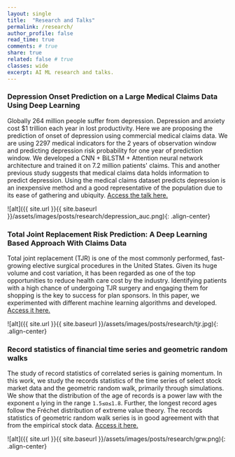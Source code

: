 ```yaml
---
layout: single
title:  "Research and Talks"
permalink: /research/
author_profile: false
read_time: true
comments: # true
share: true
related: false # true
classes: wide
excerpt: AI ML research and talks. 
---
```


### Depression Onset Prediction on a Large Medical Claims Data Using Deep Learning

Globally 264 million people suffer from depression. Depression and anxiety cost $1 trillion each year in lost productivity. Here we are proposing the prediction of onset of depression using commercial medical claims data. We are using 2297 medical indicators for the 2 years of observation window and predicting depression risk probability for one year of prediction window. We developed a CNN + BiLSTM + Attention neural network architecture and trained it on 7.2 million patients' claims. This and another previous study suggests that medical claims data holds information to predict depression. Using the medical claims dataset predicts depression is an inexpensive method and a good representative of the population due to its ease of gathering and ubiquity.
[Access the talk here.][odsc-talk] 

![alt]({{ site.url }}{{ site.baseurl }}/assets/images/posts/research/depression_auc.png){: .align-center}

### Total Joint Replacement Risk Prediction: A Deep Learning Based Approach With Claims Data

Total joint replacement (TJR) is one of the most commonly performed, fast-growing elective surgical procedures in the United States. Given its huge volume and cost variation, it has been regarded as one of the top opportunities to reduce health care cost by the industry. Identifying patients with a high chance of undergoing TJR surgery and engaging them for shopping is the key to success for plan sponsors. In this paper, we experimented with different machine learning algorithms and developed. 
[Access it here.][tjr]

![alt]({{ site.url }}{{ site.baseurl }}/assets/images/posts/research/tjr.jpg){: .align-center}

### Record statistics of financial time series and geometric random walks

The study of record statistics of correlated series is gaining momentum. In this work, we study the records statistics of the time series of select stock market data and the geometric random walk, primarily through simulations. We show that the distribution of the age of records is a power law with the exponent `α` lying in the range `1.5≤α≤1.8`. Further, the longest record ages follow the Fréchet distribution of extreme value theory. The records statistics of geometric random walk series is in good agreement with that from the empirical stock data.
[Access it here.][geometric-random-walk] 

![alt]({{ site.url }}{{ site.baseurl }}/assets/images/posts/research/grw.png){: .align-center}

[odsc-talk]: https://aiplus.odsc.com/courses/depression-onset-prediction
[tjr]: https://pubmed.ncbi.nlm.nih.gov/31259011/ 
[geometric-random-walk]: https://journals.aps.org/pre/abstract/10.1103/PhysRevE.90.032126
